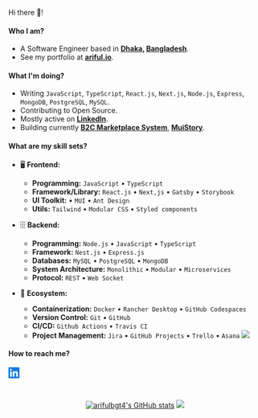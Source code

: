 Hi there 👋!

#### Who I am?

- A Software Engineer based in **[Dhaka](https://en.wikipedia.org/wiki/Dhaka), [Bangladesh](https://en.wikipedia.org/wiki/Bangladesh)**.
- See my portfolio at **[ariful.io](https://ariful.io)**.

#### What I'm doing?

- Writing  `JavaScript`, `TypeScript`, `React.js`, `Next.js`, `Node.js`, `Express`, `MongoDB`, `PostgreSQL`, `MySQL`.
- Contributing to Open Source.
- Mostly active on **[LinkedIn](https://www.linkedin.com/in/ariful25278)**.
- Building currently **[B2C Marketplace System](https://github.com/arifulbgt4/Marketplace)**, **[MuiStory](https://github.com/arifulbgt4/MuiStory)**.

#### What are my skill sets?

- 🖥 **Frontend:**

  - **Programming:** `JavaScript` • `TypeScript`
  - **Framework/Library:** `React.js` • `Next,js` • `Gatsby` • `Storybook`
  - **UI Toolkit:** • `MUI` • `Ant Design`
  - **Utils:** `Tailwind` • `Modular CSS` • `Styled components`

- 🗄️ **Backend:**

  - **Programming:** `Node.js` • `JavaScript` • `TypeScript`
  - **Framework:** `Nest.js` • `Express.js`
  - **Databases:** `MySQL` • `PostgreSQL` • `MongoDB`
  - **System Architecture:** `Monolithic` • `Modular` • `Microservices`
  - **Protocol:** `REST` • `Web Socket`

- 🎡 **Ecosystem:**
  - **Containerization:** `Docker` • `Rancher Desktop` • `GitHub Codespaces`
  - **Version Control:** `Git` • `GitHub`
  - **CI/CD:** `Github Actions` • `Travis CI`
  - **Project Management:** `Jira` • `GitHub Projects` • `Trello` • `Asana`
![](https://komarev.com/ghpvc/?username=arifulbgt4&color=a5d6ff)
#### How to reach me?

<a href="https://www.linkedin.com/in/ariful25278">
  <img align="left" alt="LinkedIn" width="22px" src="./assets/linkedin.svg" />
</a>

<br/>
<br/>
<br/>

<p align="center">
<a href="http://www.github.com/arifulbgt4"><img src="https://github-readme-stats.vercel.app/api?username=arifulbgt4&show_icons=true&hide=&count_private=true&title_color=3382ed&text_color=ffffff&icon_color=3382ed&bg_color=1c1917&hide_border=true&show_icons=true" alt="arifulbgt4's GitHub stats" /></a>
<a href="http://www.github.com/arifulbgt4"><img src="https://github-readme-streak-stats.herokuapp.com/?user=arifulbgt4&stroke=ffffff&background=1c1917&ring=0891b2&fire=0891b2&currStreakNum=ffffff&currStreakLabel=0891b2&sideNums=ffffff&sideLabels=ffffff&dates=ffffff&hide_border=true" /></a>
 </p>
